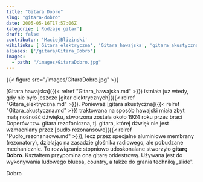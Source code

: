 ```yaml
---
title: "Gitara Dobro"
slug: "gitara-dobro"
date: 2005-05-16T17:57:06Z
kategorie: ['Rodzaje gitar']
draft: false
contributor: 'MaciejBlizinski'
wikilinks: ['Gitara_elektryczna', 'Gitara_hawajska', 'gitara_akustyczna', 'grafika:GitaraDobro.jpg', 'pud%C5%82o_rezonansowe']
aliases: ['/gitara/Gitara_Dobro']
images:
  - path: "/images/GitaraDobro.jpg"
---
```

{{< figure src="/images/GitaraDobro.jpg" >}}

[Gitara hawajska]({{< relref "Gitara_hawajska.md" >}}) istniała już wtedy, gdy
nie było jeszcze [gitar elektrycznych]({{< relref "Gitara_elektryczna.md" >}}).
Ponieważ [gitara akustyczna]({{< relref "Gitara_akustyczna.md" >}}) traktowana na
sposób hawajski miała zbyt małą nośność dźwięku, stworzona została około
1924 roku przez braci Doperów tzw. gitara rezofoniczna, tj. gitara,
której dźwięk nie jest wzmacniany przez [pudło
rezonansowe]({{< relref "Pudło_rezonansowe.md" >}}), lecz przez specjalne
aluminiowe membrany (rezonatory), działając na zasadzie głośnika
radiowego, ale pobudzane mechanicznie. To rozwiązanie stopniowo
udoskonalane stworzyło **gitarę Dobro**. Kształtem przypomina ona gitarę
orkiestrową. Używana jest do wykonywania ludowego bluesa, country, a
także do grania techniką „slide".

Dobro<!-- link nie odnosił się do niczego: 'Gitara Dobro' ('content/książka/Gitara_Dobro.md') links to 'kategoria:rodzaje_gitar' ('content/książka/kategoria:rodzaje_gitar.md') and that does not exist -->